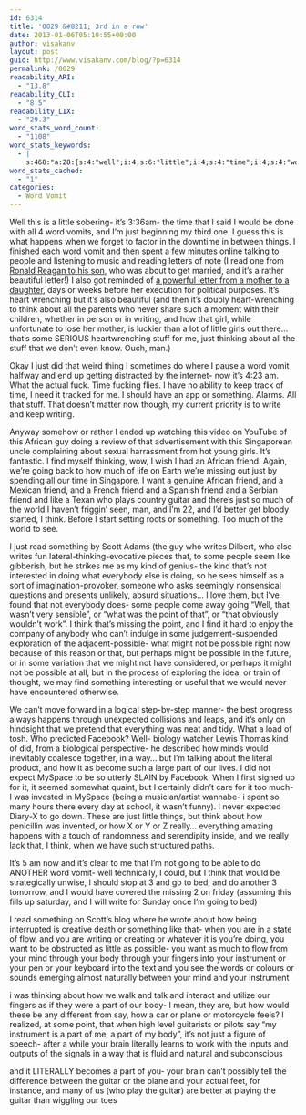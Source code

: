 ```yaml
---
id: 6314
title: '0029 &#8211; 3rd in a row'
date: 2013-01-06T05:10:55+00:00
author: visakanv
layout: post
guid: http://www.visakanv.com/blog/?p=6314
permalink: /0029
readability_ARI:
  - "13.8"
readability_CLI:
  - "8.5"
readability_LIX:
  - "29.3"
word_stats_word_count:
  - "1108"
word_stats_keywords:
  - |
    s:468:"a:28:{s:4:"well";i:4;s:6:"little";i:4;s:4:"time";i:4;s:4:"word";i:4;s:4:"just";i:8;s:7:"happens";i:3;s:5:"vomit";i:3;s:6:"people";i:3;s:4:"read";i:3;s:5:"think";i:6;s:7:"writing";i:3;s:5:"stuff";i:3;s:8:"thinking";i:4;s:7:"african";i:3;s:4:"find";i:3;s:6:"friend";i:6;s:5:"going";i:4;s:7:"missing";i:3;s:4:"want";i:3;s:4:"like";i:3;s:6:"guitar";i:4;s:4:"kind";i:3;s:5:"point";i:3;s:5:"can't";i:3;s:8:"possible";i:5;s:4:"part";i:5;s:4:"body";i:3;s:10:"instrument";i:3;}";
word_stats_cached:
  - "1"
categories:
  - Word Vomit
---
```

Well this is a little sobering- it&#8217;s 3:36am- the time that I said I would be done with all 4 word vomits, and I&#8217;m just beginning my third one. I guess this is what happens when we forget to factor in the downtime in between things. I finished each word vomit and then spent a few minutes online talking to people and listening to music and reading letters of note (I read one from [Ronald Reagan to his son](http://www.lettersofnote.com/2012/05/love-dad.html), who was about to get married, and it&#8217;s a rather beautiful letter!) I also got reminded of [a powerful letter from a mother to a daughter](http://www.lettersofnote.com/2012/09/i-shall-always-be-with-you.html), days or weeks before her execution for political purposes. It&#8217;s heart wrenching but it&#8217;s also beautiful (and then it&#8217;s doubly heart-wrenching to think about all the parents who never share such a moment with their children, whether in person or in writing, and how that girl, while unfortunate to lose her mother, is luckier than a lot of little girls out there&#8230; that&#8217;s some SERIOUS heartwrenching stuff for me, just thinking about all the stuff that we don&#8217;t even know. Ouch, man.)

Okay I just did that weird thing I sometimes do where I pause a word vomit halfway and end up getting distracted by the internet- now it&#8217;s 4:23 am. What the actual fuck. Time fucking flies. I have no ability to keep track of time, I need it tracked for me. I should have an app or something. Alarms. All that stuff. That doesn&#8217;t matter now though, my current priority is to write and keep writing.

Anyway somehow or rather I ended up watching this video on YouTube of this African guy doing a review of that advertisement with this Singaporean uncle complaining about sexual harrassment from hot young girls. It&#8217;s fantastic. I find myself thinking, wow, I wish I had an African friend. Again, we&#8217;re going back to how much of life on Earth we&#8217;re missing out just by spending all our time in Singapore. I want a genuine African friend, and a Mexican friend, and a French friend and a Spanish friend and a Serbian friend and like a Texan who plays country guitar and there&#8217;s just so much of the world I haven&#8217;t friggin&#8217; seen, man, and I&#8217;m 22, and I&#8217;d better get bloody started, I think. Before I start setting roots or something. Too much of the world to see.

I just read something by Scott Adams (the guy who writes Dilbert, who also writes fun lateral-thinking-evocative pieces that, to some people seem like gibberish, but he strikes me as my kind of genius- the kind that&#8217;s not interested in doing what everybody else is doing, so he sees himself as a sort of imagination-provoker, someone who asks seemingly nonsensical questions and presents unlikely, absurd situations&#8230; I love them, but I&#8217;ve found that not everybody does- some people come away going &#8220;Well, that wasn&#8217;t very sensible&#8221;, or &#8220;what was the point of that&#8221;, or &#8220;that obviously wouldn&#8217;t work&#8221;. I think that&#8217;s missing the point, and I find it hard to enjoy the company of anybody who can&#8217;t indulge in some judgement-suspended exploration of the adjacent-possible- what might not be possible right now because of this reason or that, but perhaps might be possible in the future, or in some variation that we might not have considered, or perhaps it might not be possible at all, but in the process of exploring the idea, or train of thought, we may find something interesting or useful that we would never have encountered otherwise.

We can&#8217;t move forward in a logical step-by-step manner- the best progress always happens through unexpected collisions and leaps, and it&#8217;s only on hindsight that we pretend that everything was neat and tidy. What a load of tosh. Who predicted Facebook? Well- biology watcher Lewis Thomas kind of did, from a biological perspective- he described how minds would inevitably coalesce together, in a way&#8230; but I&#8217;m talking about the literal product, and how it as become such a large part of our lives. I did not expect MySpace to be so utterly SLAIN by Facebook. When I first signed up for it, it seemed somewhat quaint, but I certainly didn&#8217;t care for it too much- I was invested in MySpace (being a musician/artist wannabe- i spent so many hours there every day at school, it wasn&#8217;t funny). I never expected Diary-X to go down. These are just little things, but think about how penicillin was invented, or how X or Y or Z really&#8230; everything amazing happens with a touch of randomness and serendipity inside, and we really lack that, I think, when we have such structured paths.

It&#8217;s 5 am now and it&#8217;s clear to me that I&#8217;m not going to be able to do ANOTHER word vomit- well technically, I could, but I think that would be strategically unwise, I should stop at 3 and go to bed, and do another 3 tomorrow, and I would have covered the missing 2 on friday (assuming this fills up saturday, and I will write for Sunday once I&#8217;m going to bed)

I read something on Scott&#8217;s blog where he wrote about how being interrupted is creative death or something like that- when you are in a state of flow, and you are writing or creating or whatever it is you&#8217;re doing, you want to be obstructed as little as possible- you want as much to flow from your mind through your body through your fingers into your instrument or your pen or your keyboard into the text and you see the words or colours or sounds emerging almost naturally between your mind and your instrument

i was thinking about how we walk and talk and interact and utilize our fingers as if they were a part of our body- I mean, they are, but how would these be any different from say, how a car or plane or motorcycle feels? I realized, at some point, that when high level guitarists or pilots say &#8220;my instrument is a part of me, a part of my body&#8221;, it&#8217;s not just a figure of speech- after a while your brain literally learns to work with the inputs and outputs of the signals in a way that is fluid and natural and subconscious

and it LITERALLY becomes a part of you- your brain can&#8217;t possibly tell the difference between the guitar or the plane and your actual feet, for instance, and many of us (who play the guitar) are better at playing the guitar than wiggling our toes